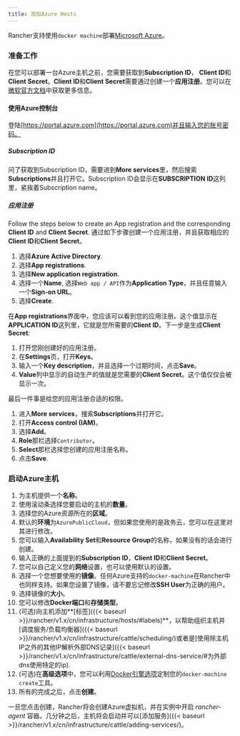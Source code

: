 ```yaml
---
title: 添加Azure Hosts
---
```


Rancher支持使用`docker machine`部署[Microsoft Azure](https://azure.microsoft.com)。

### 准备工作

在您可以部署一台Azure主机之前，您需要获取到**Subscription ID**， **Client ID**和**Client Secret**。**Client ID**和**Client Secret**需要通过创建一个**应用注册**。您可以在[微软官方文档](https://docs.microsoft.com/en-us/azure/azure-resource-manager/resource-group-create-service-principal-portal)中获取更多信息。

#### 使用Azure控制台

登陆[https://portal.azure.com](https://portal.azure.com)并且输入您的账号密码。

##### Subscription ID

问了获取到Subscription ID，需要进到**More services**里，然后搜索**Subscriptions**并且打开它。Subscription ID会显示在**SUBSCRIPTION ID**这列里，紧挨着Subscription name。

##### 应用注册

Follow the steps below to create an App registration and the corresponding **Client ID** and **Client Secret**.
通过如下步骤创建一个应用注册，并且获取相应的**Client ID**和**Client Secret**。

1. 选择**Azure Active Directory**.
1. 选择**App registrations**.
1. 选择**New application registration**.
1. 选择一个**Name**, 选择`Web app / API`作为**Application Type**，并且任意输入一个**Sign-on URL**。
1. 选择**Create**.

在**App registrations**界面中，您应该可以看到您的应用注册。这个值显示在**APPLICATION ID**这列里，它就是您所需要的**Client ID**。下一步是生成**Client Secret**:

1. 打开您刚创建好的应用注册。
1. 在**Settings**页，打开**Keys**。
1. 输入一个**Key description**，并且选择一个过期时间，点击**Save**。
1. **Value**列中显示的自动生产的值就是您需要的**Client Secret**。这个值仅仅会被显示一次。

最后一件事是给您的应用注册合适的权限。

1. 进入**More services**，搜索**Subscriptions**并打开它。
1. 打开**Access control (IAM)**。
1. 选择**Add**。
1. **Role**那栏选择`Contributor`。
1. **Select**那栏选择您创建的应用注册名称。
1. 点击**Save**.

### 启动Azure主机

1. 为主机提供一个**名称**。
1. 使用滚动条选择您要启动的主机的**数量**。
1. 选择您的Azure资源所在的**区域**。
1. 默认的**环境**为`AzurePublicCloud`，但如果您使用的是政务云，您可以在这里对其进行修改。
1. 您可以输入**Availability Set**和**Resource Group**的名称，如果没有的话会进行创建。
1. 输入正确的上面提到的**Subscription ID**，**Client ID**和**Client Secret**。
1. 您可以自己定义您的**网络**设置，也可以使用默认的设置。
1. 选择一个您想要使用的**镜像**。任何Azure支持的`docker-machine`在Rancher中也同样支持。如果您设置了镜像，请不要忘记修改**SSH User**为正确的用户。
1. 选择镜像的**大小**。
1. 您可以修改**Docker端口**和**存储类型**。
1. (可选)向主机添加**[标签]({{< baseurl >}}/rancher/v1.x/cn/infrastructure/hosts/#labels)**，以帮助组织主机并[调度服务/负载均衡器]({{< baseurl >}}/rancher/v1.x/cn/infrastructure/cattle/scheduling/)或者是[使用除主机IP之外的其他IP解析外部DNS记录]({{< baseurl >}}/rancher/v1.x/cn/infrastructure/cattle/external-dns-service/#为外部dns使用特定的ip).
1. (可选)在**高级选项**中，您可以利用[Docker引擎选项](https://docs.docker.com/machine/reference/create/#specifying-configuration-options-for-the-created-docker-engine)定制您的`docker-machine create`工具。
1. 所有的完成之后，点击**创建**。

一旦您点击创建，Rancher将会创建Azure虚拟机，并在实例中开启 _rancher-agent_ 容器。几分钟之后，主机将会启动并可以[添加服务]({{< baseurl >}}/rancher/v1.x/cn/infrastructure/cattle/adding-services/)。

